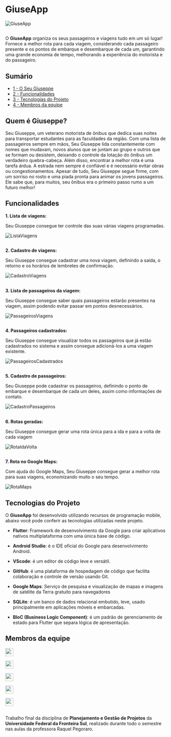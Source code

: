 # GiuseApp

<img align="center" alt="GiuseApp" src="https://i.imgur.com/n5JBXuH.png" />

##

O **GiuseApp** organiza os seus passageiros e viagens tudo em um só lugar! Fornece a melhor rota para cada viagem, considerando cada passageiro presente e os pontos de embarque e desembarque de cada um, garantindo uma grande economia de tempo, melhorando a experiência do motorista e do passageiro.

## Sumário

- [1 - O Seu Giuseppe](#desc)
- [2 - Funcionalidades](#func)
- [3 - Tecnologias do Projeto](#tecproj)
- [4 - Membros da equipe](#membros)


<a id="desc"></a>

## Quem é Giuseppe?

Seu Giuseppe, um veterano motorista de ônibus que dedica suas noites para transportar estudantes para as faculdades da região. Com uma lista de passageiros sempre em mãos, Seu Giuseppe lida constantemente com nomes que mudavam, novos alunos que se juntam ao grupo e outros que se formam ou desistem, deixando o controle da lotação do ônibus um verdadeiro quebra-cabeça. Além disso, encontrar a melhor rota é uma tarefa árdua. A estrada nem sempre é confiável e é necessário evitar obras ou congestionamentos. Apesar de tudo, Seu Giuseppe segue firme, com um sorriso no rosto e uma piada pronta para animar os jovens passageiros. Ele sabe que, para muitos, seu ônibus era o primeiro passo rumo a um futuro melhor!

<a id="func"></a>

## Funcionalidades

**1. Lista de viagens:**

Seu Giuseppe consegue ter controle das suas várias viagens programadas.

<img align="center" alt="ListaViagens" src="https://i.imgur.com/Rzkxlhx.png" />

##

**2. Cadastro de viagens:**

Seu Giuseppe consegue cadastrar uma nova viagem, definindo a saída, o retorno e os horários de lembretes de confirmação.

<img align="center" alt="CadastroViagens" src="https://i.imgur.com/HrWaWX2.png" />

##

**3. Lista de passageiros da viagem:**

Seu Giuseppe consegue saber quais passageiros estarão presentes na viagem, assim podendo evitar passar em pontos desnecessários.

<img align="center" alt="PassageirosViagens" src="https://i.imgur.com/Ga7OWIQ.png" />

##

**4. Passageiros cadastrados:**

Seu Giuseppe consegue visualizar todos os passageiros que já estão cadastrados no sistema e assim consegue adicioná-los a uma viagem existente.

<img align="center" alt="PassageirosCadastrados" src="https://i.imgur.com/0SQ2ztA.png" />

##

**5. Cadastro de passageiros:**

Seu Giuseppe pode cadastrar os passageiros, definindo o ponto de embarque e desembarque de cada um deles, assim como informações de contato.

<img align="center" alt="CadastroPassageiros" src="https://i.imgur.com/Nc7Ngql.png" />

##

**6. Rotas geradas:**

Seu Giuseppe consegue gerar uma rota única para a ida e para a volta de cada viagem

<img align="center" alt="RotaIdaVolta" src="https://i.imgur.com/UDB8xOj.png" />

##

**7. Rota no Google Maps:**

Com ajuda do Google Maps, Seu Giuseppe consegue gerar a melhor rota para suas viagens, economizando muito o seu tempo.

<img align="center" alt="RotaMaps" src="https://i.imgur.com/RyajeEE.png" />

<a id="tecproj"></a>

## Tecnologias do Projeto

O **GiuseApp** foi desenvolvido utilizando recursos de programação mobile, abaixo você pode conferir as tecnologias utilizadas neste projeto.

- **Flutter**: Framework de desenvolvimento da Google para criar aplicativos nativos multiplataforma com uma única base de código.

- **Android Studio**: é o IDE oficial do Google para desenvolvimento Android.

- **VScode**: é um editor de código leve e versátil.

- **GitHub**: é uma plataforma de hospedagem de código que facilita colaboração e controle de versão usando Git.

- **Google Maps**: Serviço de pesquisa e visualização de mapas e imagens de satélite da Terra gratuito para navegadores

- **SQLite**: é um banco de dados relacional embutido, leve, usado principalmente em aplicações móveis e embarcadas.

- **BloC (Business Logic Component)**: é um padrão de gerenciamento de estado para Flutter que separa lógica de apresentação.


<a id="membros"></a>

## Membros da equipe

<a href="https://github.com/AnnaFerronato"><img src="https://img.shields.io/badge/-Anna Carolina Ferronato-000?&logo=github" height="25"></a>

<a href="https://github.com/BeKrein"><img src="https://img.shields.io/badge/-Bernardo Krein-000?&logo=github" height="25"></a>

<a href="https://github.com/DiegoSabinoMinichiello"><img src="https://img.shields.io/badge/-Diego Sabino Minichiello-000?&logo=github" height="25"></a>

<a href="https://github.com/kerby509"><img src="https://img.shields.io/badge/-Kerby Lovince-000?&logo=github" height="25"></a>

<a href="https://github.com/Paulocc"><img src="https://img.shields.io/badge/-Paulo Sergio Nunes-000?&logo=github" height="25"></a>

##

Trabalho final da disciplina de **Planejamento e Gestão de Projetos** da **Universidade Federal da Fronteira Sul**, realizado durante todo o semestre nas aulas da professora Raquel Pegoraro.
